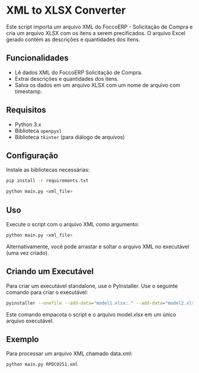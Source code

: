 # XML to XLSX Converter

Este script importa um arquivo XML do FoccoERP - Solicitação de Compra e cria um arquivo XLSX com os itens a serem precificados. O arquivo Excel gerado contém as descrições e quantidades dos itens.

## Funcionalidades

- Lê dados XML do FoccoERP Solicitação de Compra.
- Extrai descrições e quantidades dos itens.
- Salva os dados em um arquivo XLSX com um nome de arquivo com timestamp.

## Requisitos

- Python 3.x
- Biblioteca `openpyxl`
- Biblioteca `tkinter` (para diálogo de arquivos)

## Configuração

Instale as bibliotecas necessárias:

```bash
pip install -r requirements.txt

python main.py <xml_file>

```
## Uso
Execute o script com o arquivo XML como argumento:
```bash
python main.py <xml_file>
```
Alternativamente, você pode arrastar e soltar o arquivo XML no executável (uma vez criado).

## Criando um Executável
Para criar um executável standalone, use o PyInstaller.
Use o seguinte comando para criar o executável:
```bash
pyinstaller --onefile --add-data="model1.xlsx:." --add-data="model2.xlsx:." main.py
```
Este comando empacota o script e o arquivo model.xlsx em um único arquivo executável. 

## Exemplo
Para processar um arquivo XML chamado data.xml:
```bash
python main.py RPDC0251.xml
```